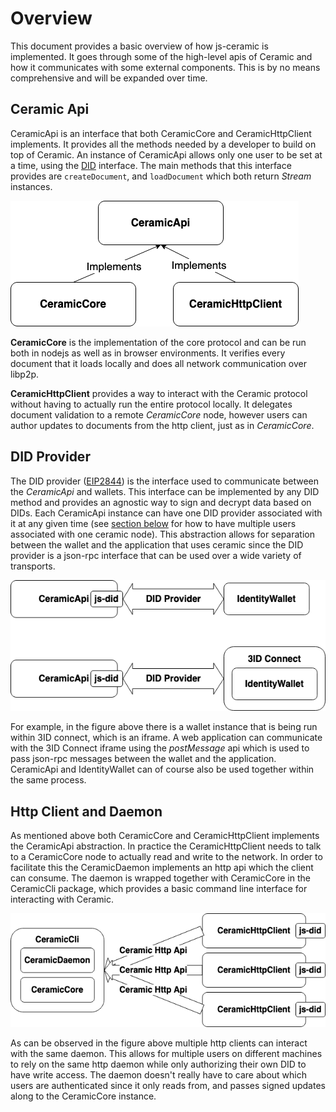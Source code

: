 # Overview

This document provides a basic overview of how js-ceramic is implemented. It goes through some of the high-level apis of Ceramic and how it communicates with some external components. This is by no means comprehensive and will be expanded over time.

## Ceramic Api

CeramicApi is an interface that both CeramicCore and CeramicHttpClient implements. It provides all the methods needed by a developer to build on top of Ceramic. An instance of CeramicApi allows only one user to be set at a time, using the [DID](https://github.com/ceramicnetwork/js-did) interface. The main methods that this interface provides are `createDocument`, and `loadDocument` which both return *Stream* instances.

![CeramicApi](../media/ceramic-api.png)

**CeramicCore** is the implementation of the core protocol and can be run both in nodejs as well as in browser environments. It verifies every document that it loads locally and does all network communication over libp2p.

**CeramicHttpClient** provides a way to interact with the Ceramic protocol without having to actually run the entire protocol locally. It delegates document validation to a remote *CeramicCore* node, however users can author updates to documents from the http client, just as in *CeramicCore*.

## DID Provider

The DID provider ([EIP2844](https://eips.ethereum.org/EIPS/eip-2844)) is the interface used to communicate between the *CeramicApi* and wallets. This interface can be implemented by any DID method and provides an agnostic way to sign and decrypt data based on DIDs. Each CeramicApi instance can have one DID provider associated with it at any given time (see [section below](#http-client-and-daemon) for how to have multiple users associated with one ceramic node). This abstraction allows for separation between the wallet and the application that uses ceramic since the DID provider is a json-rpc interface that can be used over a wide variety of transports.

![did-provider](../media/wallets.png)

For example, in the figure above there is a wallet instance that is being run within 3ID connect, which is an iframe. A web application can communicate with the 3ID Connect iframe using the *postMessage* api which is used to pass json-rpc messages between the wallet and the application. CeramicApi and IdentityWallet can of course also be used together within the same process.

## Http Client and Daemon

As mentioned above both CeramicCore and CeramicHttpClient implements the CeramicApi abstraction. In practice the CeramicHttpClient needs to talk to a CeramicCore node to actually read and write to the network. In order to facilitate this the CeramicDaemon implements an http api which the client can consume. The daemon is wrapped together with CeramicCore in the CeramicCli package, which provides a basic command line interface for interacting with Ceramic.

![http-clients](../media/http-clients.png)

As can be observed in the figure above multiple http clients can interact with the same daemon. This allows for multiple users on different machines to rely on the same http daemon while only authorizing their own DID to have write access. The daemon doesn't really have to care about which users are authenticated since it only reads from, and passes signed updates along to the CeramicCore instance.
